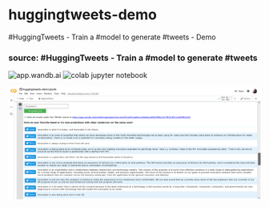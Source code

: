 # huggingtweets-demo
#HuggingTweets - Train a #model to generate #tweets - Demo

### source: #HuggingTweets - Train a #model to generate #tweets
![app.wandb.ai](https://app.wandb.ai/wandb/huggingtweets/reports/HuggingTweets-Train-a-model-to-generate-tweets--VmlldzoxMTY5MjI)
![colab jupyter notebook](https://colab.research.google.com/github/borisdayma/huggingtweets/blob/master/huggingtweets-demo.ipynb#scrollTo=CpxBQYF88AHJ)


![print screen](img/Screenshot-2020-5-30_Colab_1.png)


